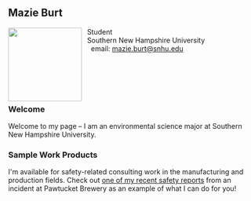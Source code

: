 ## Mazie Burt

<img src="SiteFiles/Peter_Griffin.png" align="left" width=150>&nbsp; Student <br/>
&nbsp; Southern New Hampshire University <br/>
&nbsp; &nbsp; email: mazie.burt@snhu.edu<br/>

<br/>
<br/>
<br/>
<br/>

### Welcome

Welcome to my page – I am an environmental science major at Southern New Hampshire University.

### Sample Work Products

I'm available for safety-related consulting work in the manufacturing and production fields. Check out [one of my recent safety reports](https://mazieburt.github.io/MAT434Final.html) from an incident at Pawtucket Brewery as an example of what I can do for you!


